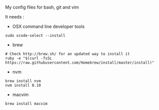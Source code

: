 My config files for bash, git and vim

It needs :
- OSX command line developer tools
```shell
sudo xcode-select --install
```
- brew
```shell
# Check http://brew.sh/ for an updated way to install it
ruby -e "$(curl -fsSL https://raw.githubusercontent.com/Homebrew/install/master/install)"
```
- nvm
```shell
brew install nvm
nvm install 0.10
```
- macvim
```shell
brew install macvim
```
